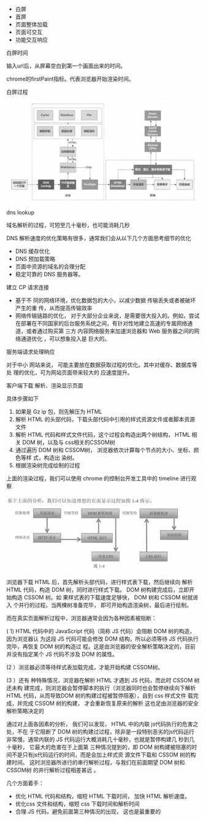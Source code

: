 - 白屏
- 首屏
- 页面整体加载
- 页面可交互
- 功能交互响应







白屏时间

输入url后，从屏幕空白到第一个画面出来的时间。

chrome的firstPaint指标。代表浏览器开始渲染时间。

白屏过程

![image-20191223172904873](../../_assets/image/image-20191223172904873.png)





dns lookup

域名解析的过程，可短至几十毫秒，也可能消耗几秒

DNS 解析速度的优化策略有很多，通常我们会从以下几个方面思考细节的优化 

- DNS 缓存优化
- DNS 预加载策略
- 页面中资源的域名的合理分配
- 稳定可靠的 DNS 服务器等。



建立 CP 请求连接

- 基于不 同的网络环境，优化数据包的大小，以减少数据 传输丢失或者被破坏产生的重 传，从而提高传输效率 
- 网络传输链路的优化， 对于大部分企业来说，是需要很大投入的。例如，尝试在部署在不同国家的后台服务系统之间，有针对性地建立高速的专属网络通道，或者通过购买第 三方 内容网络服务来加速浏览器和 Web 服务器之间的网络通道优化 ，可以想象投入是 巨大的。



服务端请求处理晌应

对于中小 网站来说， 可能主要放在数据获取过程的优化。其中对缓存、数据库等处 理的优化，可为网站页面带来较大的 应速度提升。



客户端下载 解析、渲染显示页面

具体步骤如下

1. 如果是 Gz ip 包，则先解压为 HTML
2. 解析 HTML 的头部代码，下载头部代码中引用的样式资源文件或者脚本资源文件
3. 解析 HTML 代码和样式文件代码，这个过程会构造出两个树结构， HTML 相关 DOM 树，以及与 css相关的CSSOM树
4. 通过遍历 DOM 树和 CSSOM树， 浏览器依次计算每个节点的大小、坐标、颜色等样 式，构造出 染树。
5. 根据渲染树完成绘制的过程

上面的渲染过程，我们可以使用 chrome 的控制台开发工具中的 timeline 进行观察

![image-20191223174303879](../../_assets/image/image-20191223174303879.png)

浏览器下载 HTML 后，首先解析头部代码，进行样式表下载，然后继续向 解析 HTML 代码，构造 DOM 树，同时进行样式下载。 DOM 树构建完成后，立即开始构造 CSSOM 树。如 果样式表的下载速度足够快， DOM 树和 CSSOM 树就进入 个并行的过程，当两棵树准备完毕， 即可开始构造渲染树，最后进行绘制。

而在真实页面解析过程中，浏览器通常会因为各种因素被阻断：

( 1) HTML 代码中的 JavaScript 代码（简称 JS 代码）会阻断 DOM 树的构造，因为浏览器认 为这段 JS 代码可能会修改 DOM 结构，所以必须等待 JS 代码执行完毕，再恢复 DOM 树的构造过 程。这是由浏览器的安全解析策略决定的，目前并没有指定某个 JS 代码不涉及 DOM 的属性。

(2 ）浏览器必须等待样式表加载完成，才能开始构建 CSSOM树。

(3 ）还有 种特殊情况，浏览器在解析 HTML 才遇到 JS 代码，而此时 CSSOM 树还未构 建完成，则浏览器会暂停脚本的执行（浏览器同时也会暂停继续向下解析 HTML 代码，从而导致DOM 树的构建过程被暂停阻塞），自到 css 样式文件 载完成，并完成 CSSOM 树的构建， 才会重新恢复原来的解析 这也足由浏览器的安全解析策略决定的



通过对上面各因素的分析， 我们可以发现， HTML 中的内联 js代码执行的危害之处，不在 于它阻断了 DOM 树的构建过过程，除非是一段特别恶劣的js代码运行非常慢。通常内联的 JS 代码运行大概消耗几十毫秒，也就是暂停构建几 秒到几十毫秒， 它最大的危害在于上面第 三种情况提到的，即 DOM 树构建被阻塞的时间不是只有js代码运行的时间，而是会加上样式资 源文件下载和 CSSOM 树的构建时间。 这时浏览器所进行的串行解析过程，与我们在前面期望 DOM 树和 CSSOM树 的井行解析过程相差甚远 。



几个方面着手：

- 优化 HTML 代码和结构，缩短 HTML 下载时间， 加快 HTML 解析速度。
- 优化css 文件和结构，缩短 css 下载时间和解析时间
- 合理 JS 代码，避免前面第三种情况的出现， 这也是最重要的



